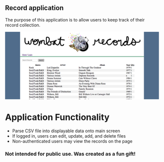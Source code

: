 ## Record application

The purpose of this application is to allow users to keep track of their record collection.

![Application Screenshot](app/assets/images/ApplicationScreenShot.png)

# Application Functionality

- Parse CSV file into displayable data onto main screen
- If logged in, users can edit, update, add, and delete files
- Non-authenticated users may view the records on the page

### Not intended for public use. Was created as a fun gift!
